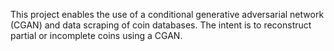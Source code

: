 This project enables the use of a conditional generative adversarial network (CGAN)
and data scraping of coin databases. The intent is to reconstruct partial or incomplete 
coins using a CGAN.
